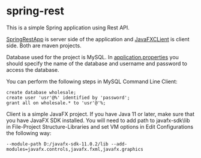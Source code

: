 # spring-rest

This is a simple Spring application using Rest API.

[SpringRestApp](https://github.com/alyonazakharova/spring-rest/tree/master/SpringRestApp) is server side of the application and [JavaFXCLient](https://github.com/alyonazakharova/spring-rest/tree/master/JavaFXClient) is client side. Both are maven projects.

Database used for the project is MySQL. In [application.properties](https://github.com/alyonazakharova/spring-rest/blob/master/SpringRestApp/src/main/resources/application.properties) you should specify the name of the database and username and password to access the database.

You can perform the following steps in MySQL Command Line Client:
```
create database wholesale;
create user 'usr'@%' identified by 'password';
grant all on wholesale.* to 'usr'@'%;
```
Client is a simple JavaFX project.
If you have Java 11 or later, make sure that you have JavaFX SDK installed.
You will need to add path to javafx-sdk\lib in File-Project Structure-Libraries and set VM options in Edit Configurations the following way:
```
--module-path D:/javafx-sdk-11.0.2/lib --add-modules=javafx.controls,javafx.fxml,javafx.graphics
```
